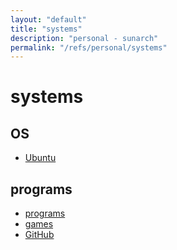 ```yaml
---
layout: "default"
title: "systems"
description: "personal - sunarch"
permalink: "/refs/personal/systems"
---
```


# systems

## OS

- [Ubuntu](ubuntu.md)

## programs

- [programs](programs.md)
- [games](games.md)
- [GitHub](github.com)
